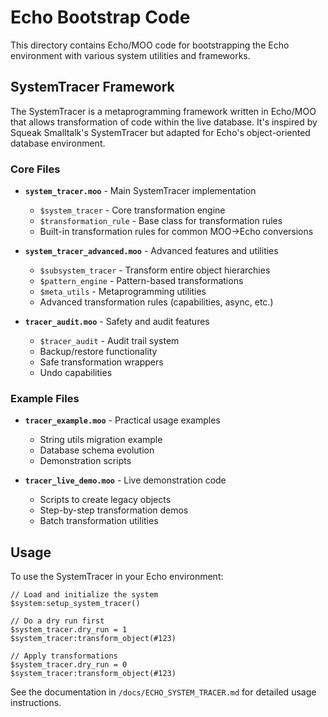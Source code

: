 # Echo Bootstrap Code

This directory contains Echo/MOO code for bootstrapping the Echo environment with various system utilities and frameworks.

## SystemTracer Framework

The SystemTracer is a metaprogramming framework written in Echo/MOO that allows transformation of code within the live database. It's inspired by Squeak Smalltalk's SystemTracer but adapted for Echo's object-oriented database environment.

### Core Files

- **`system_tracer.moo`** - Main SystemTracer implementation
  - `$system_tracer` - Core transformation engine
  - `$transformation_rule` - Base class for transformation rules
  - Built-in transformation rules for common MOO→Echo conversions

- **`system_tracer_advanced.moo`** - Advanced features and utilities
  - `$subsystem_tracer` - Transform entire object hierarchies
  - `$pattern_engine` - Pattern-based transformations
  - `$meta_utils` - Metaprogramming utilities
  - Advanced transformation rules (capabilities, async, etc.)

- **`tracer_audit.moo`** - Safety and audit features
  - `$tracer_audit` - Audit trail system
  - Backup/restore functionality
  - Safe transformation wrappers
  - Undo capabilities

### Example Files

- **`tracer_example.moo`** - Practical usage examples
  - String utils migration example
  - Database schema evolution
  - Demonstration scripts

- **`tracer_live_demo.moo`** - Live demonstration code
  - Scripts to create legacy objects
  - Step-by-step transformation demos
  - Batch transformation utilities

## Usage

To use the SystemTracer in your Echo environment:

```moo
// Load and initialize the system
$system:setup_system_tracer()

// Do a dry run first
$system_tracer.dry_run = 1
$system_tracer:transform_object(#123)

// Apply transformations
$system_tracer.dry_run = 0
$system_tracer:transform_object(#123)
```

See the documentation in `/docs/ECHO_SYSTEM_TRACER.md` for detailed usage instructions.